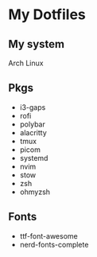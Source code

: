 # My Dotfiles

## My system
Arch Linux

## Pkgs 
- i3-gaps
- rofi
- polybar
- alacritty
- tmux
- picom
- systemd
- nvim
- stow
- zsh
- ohmyzsh

## Fonts
- ttf-font-awesome
- nerd-fonts-complete
